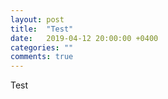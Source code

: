 ```yaml
---
layout: post
title:  "Test"
date:   2019-04-12 20:00:00 +0400
categories: ""
comments: true
---
```


Test
